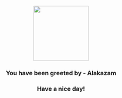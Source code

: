 <p align="center">
    <img src="https://raw.githubusercontent.com/PokeAPI/sprites/master/sprites/pokemon/65.png" width="150" height="150">
</p>
<h3 align="center">You have been greeted by - <b>Alakazam</b></h3>
<h3 align="center">Have a nice day!</h3>
